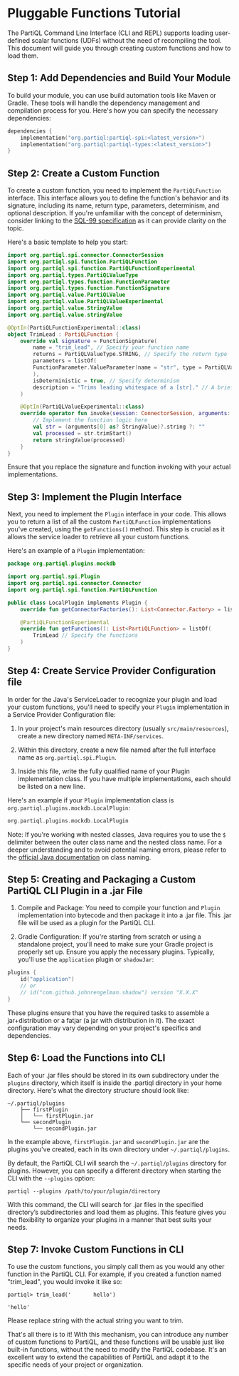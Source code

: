 # Pluggable Functions Tutorial

The PartiQL Command Line Interface (CLI and REPL) supports loading user-defined scalar functions (UDFs) without the need of recompiling the tool. This document will guide you through creating custom functions and how to load them.

## Step 1: Add Dependencies and Build Your Module

To build your module, you can use build automation tools like Maven or Gradle. These tools will handle the dependency management and compilation process for you. Here's how you can specify the necessary dependencies:

```Kotlin
dependencies {
    implementation("org.partiql:partiql-spi:<latest_version>")
    implementation("org.partiql:partiql-types:<latest_version>")
}
```

## Step 2: Create a Custom Function

To create a custom function, you need to implement the `PartiQLFunction` interface. This interface allows you to define the function's behavior and its signature, including its name, return type, parameters, determinism, and optional description. If you're unfamiliar with the concept of determinism, consider linking to the [SQL-99 specification](http://web.cecs.pdx.edu/~len/sql1999.pdf) as it can provide clarity on the topic.

Here's a basic template to help you start:

```Kotlin
import org.partiql.spi.connector.ConnectorSession
import org.partiql.spi.function.PartiQLFunction
import org.partiql.spi.function.PartiQLFunctionExperimental
import org.partiql.types.PartiQLValueType
import org.partiql.types.function.FunctionParameter
import org.partiql.types.function.FunctionSignature
import org.partiql.value.PartiQLValue
import org.partiql.value.PartiQLValueExperimental
import org.partiql.value.StringValue
import org.partiql.value.stringValue

@OptIn(PartiQLFunctionExperimental::class)
object TrimLead : PartiQLFunction {
    override val signature = FunctionSignature(
        name = "trim_lead", // Specify your function name
        returns = PartiQLValueType.STRING, // Specify the return type
        parameters = listOf(
        FunctionParameter.ValueParameter(name = "str", type = PartiQLValueType.STRING) // Specify parameters
        ),
        isDeterministic = true, // Specify determinism
        description = "Trims leading whitespace of a [str]." // A brief description of your function
    )

    @OptIn(PartiQLValueExperimental::class)
    override operator fun invoke(session: ConnectorSession, arguments: List<PartiQLValue>): PartiQLValue {
        // Implement the function logic here
        val str = (arguments[0] as? StringValue)?.string ?: ""
        val processed = str.trimStart()
        return stringValue(processed)
    }
}
```

Ensure that you replace the signature and function invoking with your actual implementations.

## Step 3: Implement the Plugin Interface

Next, you need to implement the `Plugin` interface in your code. This allows you to return a list of all the custom `PartiQLFunction` implementations you've created, using the `getFunctions()` method. This step is crucial as it allows the service loader to retrieve all your custom functions.

Here's an example of a `Plugin` implementation:

```Kotlin
package org.partiql.plugins.mockdb

import org.partiql.spi.Plugin
import org.partiql.spi.connector.Connector
import org.partiql.spi.function.PartiQLFunction

public class LocalPlugin implements Plugin {
    override fun getConnectorFactories(): List<Connector.Factory> = listOf()

    @PartiQLFunctionExperimental
    override fun getFunctions(): List<PartiQLFunction> = listOf(
        TrimLead // Specify the functions
    )
}
```

## Step 4: Create Service Provider Configuration file

In order for the Java's ServiceLoader to recognize your plugin and load your custom functions, you'll need to specify your `Plugin` implementation in a Service Provider Configuration file:

1. In your project's main resources directory (usually `src/main/resources`), create a new directory named `META-INF/services`.

2. Within this directory, create a new file named after the full interface name as `org.partiql.spi.Plugin`.

3. Inside this file, write the fully qualified name of your Plugin implementation class. If you have multiple implementations, each should be listed on a new line.

Here's an example if your `Plugin` implementation class is `org.partiql.plugins.mockdb.LocalPlugin`:
```Kotlin
org.partiql.plugins.mockdb.LocalPlugin
```

Note: If you're working with nested classes, Java requires you to use the `$` delimiter between the outer class name and the nested class name. For a deeper understanding and to avoid potential naming errors, please refer to the [official Java documentation](https://docs.oracle.com/javase/specs/jls/se8/html/jls-13.html#jls-13.1) on class naming.

## Step 5: Creating and Packaging a Custom PartiQL CLI Plugin in a .jar File

1. Compile and Package: You need to compile your function and `Plugin` implementation into bytecode and then package it into a .jar file. This .jar file will be used as a plugin for the PartiQL CLI.

2. Gradle Configuration:
If you're starting from scratch or using a standalone project, you'll need to make sure your Gradle project is properly set up. Ensure you apply the necessary plugins. Typically, you'll use the `application` plugin or `shadowJar`:

```Kotlin
plugins {
    id("application")
    // or
    // id("com.github.johnrengelman.shadow") version "X.X.X"
}
```

These plugins ensure that you have the required tasks to assemble a jar+distribution or a fatjar (a jar with distribution in it). The exact configuration may vary depending on your project's specifics and dependencies.

## Step 6: Load the Functions into CLI

Each of your .jar files should be stored in its own subdirectory under the `plugins` directory, which itself is inside the .partiql directory in your home directory. Here's what the directory structure should look like:

```
~/.partiql/plugins
    ├── firstPlugin
    │   └── firstPlugin.jar
    └── secondPlugin
        └── secondPlugin.jar
```

In the example above, `firstPlugin.jar` and `secondPlugin.jar` are the plugins you've created, each in its own directory under `~/.partiql/plugins`.

By default, the PartiQL CLI will search the `~/.partiql/plugins` directory for plugins. However, you can specify a different directory when starting the CLI with the `--plugins` option:

```shell
partiql --plugins /path/to/your/plugin/directory
```

With this command, the CLI will search for .jar files in the specified directory’s subdirectories and load them as plugins. This feature gives you the flexibility to organize your plugins in a manner that best suits your needs.

## Step 7: Invoke Custom Functions in CLI

To use the custom functions, you simply call them as you would any other function in the PartiQL CLI. For example, if you created a function named "trim_lead", you would invoke it like so:

```shell
partiql> trim_lead('       hello')

'hello'
```

Please replace string with the actual string you want to trim.

That's all there is to it! With this mechanism, you can introduce any number of custom functions to PartiQL, and these functions will be usable just like built-in functions, without the need to modify the PartiQL codebase. It's an excellent way to extend the capabilities of PartiQL and adapt it to the specific needs of your project or organization.
